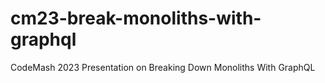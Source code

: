 # cm23-break-monoliths-with-graphql
CodeMash 2023 Presentation on Breaking Down Monoliths With GraphQL
